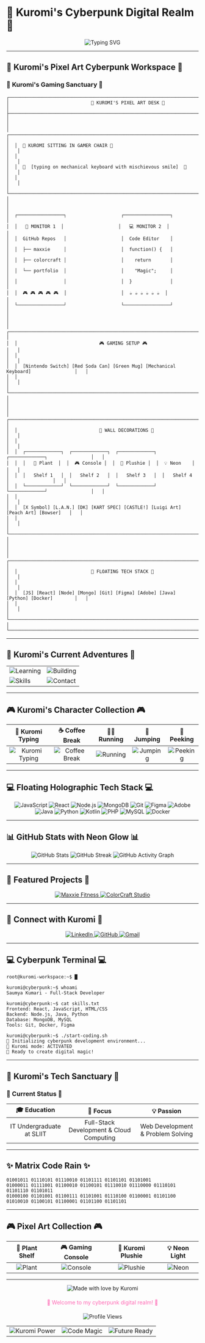 # 🖤 Kuromi's Cyberpunk Digital Realm 🖤

<div align="center">
  <img src="https://readme-typing-svg.herokuapp.com?font=Orbitron&color=ff69b4&size=35&center=true&vCenter=true&width=1000&height=100&lines=Hello%2C+I'm+Saumya+Kumari+%F0%9F%91%8B;Welcome+to+my+cyberpunk+workspace!;Full-Stack+Developer+%7C+Creative+Coder+%7C+Kuromi+Enthusiast" alt="Typing SVG" />
</div>

---

## 🚀 **Kuromi's Pixel Art Cyberpunk Workspace** 🚀

### 🎀 **Kuromi's Gaming Sanctuary** 🎀

```
┌─────────────────────────────────────────────────────────────────────────────────────────────┐
│                              🎀 KUROMI'S PIXEL ART DESK 🎀                                 │
├─────────────────────────────────────────────────────────────────────────────────────────────┤
│                                                                                             │
│  ┌─────────────────────────────────────────────────────────────────────────────────────┐   │
│  │  🎀 KUROMI SITTING IN GAMER CHAIR 🎀                                                │   │
│  │                                                                                     │   │
│  │  🎀  [typing on mechanical keyboard with mischievous smile]  🎀                   │   │
│  │                                                                                     │   │
│  └─────────────────────────────────────────────────────────────────────────────────────┘   │
│                                                                                             │
│  ┌─────────────────┐                    ┌─────────────────┐                                │
│  │   📁 MONITOR 1  │                    │   💻 MONITOR 2  │                                │
│  │  GitHub Repos   │                    │  Code Editor    │                                │
│  │  ├── maxxie     │                    │  function() {   │                                │
│  │  ├── colorcraft │                    │    return       │                                │
│  │  └── portfolio  │                    │    "Magic";     │                                │
│  │                 │                    │  }              │                                │
│  │  🎮 🎮 🎮 🎮 🎮  │                    │  ☕ ☕ ☕ ☕ ☕ ☕  │                                │
│  └─────────────────┘                    └─────────────────┘                                │
│                                                                                             │
│  ┌─────────────────────────────────────────────────────────────────────────────────────┐   │
│  │                              🎮 GAMING SETUP 🎮                                     │   │
│  │                                                                                     │   │
│  │  [Nintendo Switch] [Red Soda Can] [Green Mug] [Mechanical Keyboard]                │   │
│  │                                                                                     │   │
│  └─────────────────────────────────────────────────────────────────────────────────────┘   │
│                                                                                             │
│  ┌─────────────────────────────────────────────────────────────────────────────────────┐   │
│  │                              🌟 WALL DECORATIONS 🌟                                 │   │
│  │                                                                                     │   │
│  │  ┌─────────────┐  ┌─────────────┐  ┌─────────────┐  ┌─────────────┐                │   │
│  │  │   🌱 Plant  │  │  🎮 Console │  │  🎀 Plushie │  │  💡 Neon    │                │   │
│  │  │   Shelf 1   │  │   Shelf 2   │  │   Shelf 3   │  │   Shelf 4   │                │   │
│  │  └─────────────┘  └─────────────┘  └─────────────┘  └─────────────┘                │   │
│  │                                                                                     │   │
│  │  [X Symbol] [L.A.N.] [DK] [KART SPEC] [CASTLE!] [Luigi Art] [Peach Art] [Bowser]   │   │
│  │                                                                                     │   │
│  └─────────────────────────────────────────────────────────────────────────────────────┘   │
│                                                                                             │
│  ┌─────────────────────────────────────────────────────────────────────────────────────┐   │
│  │                           🌟 FLOATING TECH STACK 🌟                                │   │
│  │                                                                                     │   │
│  │  [JS] [React] [Node] [Mongo] [Git] [Figma] [Adobe] [Java] [Python] [Docker]        │   │
│  │                                                                                     │   │
│  └─────────────────────────────────────────────────────────────────────────────────────┘   │
└─────────────────────────────────────────────────────────────────────────────────────────────┘
```

---

## 🌟 **Kuromi's Current Adventures** 🌟

<div align="center">
  <table>
    <tr>
      <td>
        <img src="https://img.shields.io/badge/🌱_Currently_Learning-Spring_Boot_%7C_React_Native-ff69b4?style=for-the-badge&logoColor=white" alt="Learning" />
      </td>
      <td>
        <img src="https://img.shields.io/badge/🏗️_Building-Amazing_ERP_System-ff69b4?style=for-the-badge&logoColor=white" alt="Building" />
      </td>
    </tr>
    <tr>
      <td>
        <img src="https://img.shields.io/badge/💻_Leveling_Up-Java_%7C_Oracle_%7C_Docker-ff69b4?style=for-the-badge&logoColor=white" alt="Skills" />
      </td>
      <td>
        <img src="https://img.shields.io/badge/📧_Reach_Me-sndlsaumya%40gmail.com-ff69b4?style=for-the-badge&logoColor=white" alt="Contact" />
      </td>
    </tr>
  </table>
</div>

---

## 🎮 **Kuromi's Character Collection** 🎮

<div align="center">
  
  | 🎀 Kuromi Typing | ☕ Coffee Break | 🏃‍♀️ Running | 🦘 Jumping | 👀 Peeking |
  |:---:|:---:|:---:|:---:|:---:|
  | ![Kuromi Typing](https://img.shields.io/badge/🎀_Kuromi_Typing_on_Keyboard-ff69b4?style=for-the-badge&logoColor=white) | ![Coffee Break](https://img.shields.io/badge/☕_Kuromi_Coffee_Break-8a2be2?style=for-the-badge&logoColor=white) | ![Running](https://img.shields.io/badge/🏃‍♀️_Kuromi_Running_Mischievously-00ffff?style=for-the-badge&logoColor=white) | ![Jumping](https://img.shields.io/badge/🦘_Kuromi_Jumping_Between_Platforms-ff69b4?style=for-the-badge&logoColor=white) | ![Peeking](https://img.shields.io/badge/👀_Kuromi_Peeking_from_Tech_Gadgets-8a2be2?style=for-the-badge&logoColor=white) |
  
</div>

---

## 💻 **Floating Holographic Tech Stack** 💻

<div align="center">
  <img src="https://img.shields.io/badge/JavaScript-F7DF1E?style=for-the-badge&logo=javascript&logoColor=black" alt="JavaScript" />
  <img src="https://img.shields.io/badge/React-20232A?style=for-the-badge&logo=react&logoColor=61DAFB" alt="React" />
  <img src="https://img.shields.io/badge/Node.js-43853D?style=for-the-badge&logo=node.js&logoColor=white" alt="Node.js" />
  <img src="https://img.shields.io/badge/MongoDB-4EA94B?style=for-the-badge&logo=mongodb&logoColor=white" alt="MongoDB" />
  <img src="https://img.shields.io/badge/Git-F05032?style=for-the-badge&logo=git&logoColor=white" alt="Git" />
  <img src="https://img.shields.io/badge/Figma-F24E1E?style=for-the-badge&logo=figma&logoColor=white" alt="Figma" />
  <img src="https://img.shields.io/badge/Adobe-FF0000?style=for-the-badge&logo=adobe&logoColor=white" alt="Adobe" />
  <img src="https://img.shields.io/badge/Java-ED8B00?style=for-the-badge&logo=openjdk&logoColor=white" alt="Java" />
  <img src="https://img.shields.io/badge/Python-3776AB?style=for-the-badge&logo=python&logoColor=white" alt="Python" />
  <img src="https://img.shields.io/badge/Kotlin-0095D5?style=for-the-badge&logo=kotlin&logoColor=white" alt="Kotlin" />
  <img src="https://img.shields.io/badge/PHP-777BB4?style=for-the-badge&logo=php&logoColor=white" alt="PHP" />
  <img src="https://img.shields.io/badge/MySQL-4479A1?style=for-the-badge&logo=mysql&logoColor=white" alt="MySQL" />
  <img src="https://img.shields.io/badge/Docker-2496ED?style=for-the-badge&logo=docker&logoColor=white" alt="Docker" />
</div>

---

## 📊 **GitHub Stats with Neon Glow** 📊

<div align="center">
  <img src="https://github-readme-stats.vercel.app/api?username=Saumya-Us&show_icons=true&theme=radical&bg_color=0d1117&text_color=ff69b4&icon_color=ff69b4&title_color=ff69b4&hide_border=true" alt="GitHub Stats" />
  
  <img src="https://github-readme-streak-stats.herokuapp.com/?user=Saumya-Us&theme=radical&background=0d1117&stroke=ff69b4&ring=ff69b4&fire=ff69b4&currStreakNum=ff69b4&sideNums=ff69b4&currStreakLabel=ff69b4&sideLabels=ff69b4&dates=ff69b4" alt="GitHub Streak" />
  
  <img src="https://github-readme-activity-graph.vercel.app/graph?username=Saumya-Us&theme=radical&bg_color=0d1117&color=ff69b4&line=ff69b4&point=ff69b4&area_color=ff69b4&area=true&hide_border=true" alt="GitHub Activity Graph" />
</div>

---

## 🎯 **Featured Projects** 🎯

<div align="center">
  <a href="https://github.com/Saumya-Us/maxxie-fitness">
    <img src="https://github-readme-stats.vercel.app/api/pin/?username=Saumya-Us&repo=maxxie-fitness&theme=radical&bg_color=0d1117&text_color=ff69b4&icon_color=ff69b4&title_color=ff69b4&hide_border=true" alt="Maxxie Fitness" />
  </a>
  
  <a href="https://github.com/Saumya-Us/colorcraft-studio">
    <img src="https://github-readme-stats.vercel.app/api/pin/?username=Saumya-Us&repo=colorcraft-studio&theme=radical&bg_color=0d1117&text_color=ff69b4&icon_color=ff69b4&title_color=ff69b4&hide_border=true" alt="ColorCraft Studio" />
  </a>
</div>

---

## 🔗 **Connect with Kuromi** 🔗

<div align="center">
  <a href="https://linkedin.com/in/sandali-saumya-82a15434a/">
    <img src="https://img.shields.io/badge/LinkedIn-0077B5?style=for-the-badge&logo=linkedin&logoColor=white" alt="LinkedIn" />
  </a>
  
  <a href="https://github.com/Saumya-Us">
    <img src="https://img.shields.io/badge/GitHub-100000?style=for-the-badge&logo=github&logoColor=white" alt="GitHub" />
  </a>
  
  <a href="mailto:sndlsaumya@gmail.com">
    <img src="https://img.shields.io/badge/Gmail-D14836?style=for-the-badge&logo=gmail&logoColor=white" alt="Gmail" />
  </a>
</div>

---

## 💻 **Cyberpunk Terminal** 💻

```
root@kuromi-workspace:~$ █

kuromi@cyberpunk:~$ whoami
Saumya Kumari - Full-Stack Developer

kuromi@cyberpunk:~$ cat skills.txt
Frontend: React, JavaScript, HTML/CSS
Backend: Node.js, Java, Python
Database: MongoDB, MySQL
Tools: Git, Docker, Figma

kuromi@cyberpunk:~$ ./start-coding.sh
🚀 Initializing cyberpunk development environment...
🎀 Kuromi mode: ACTIVATED
💜 Ready to create digital magic!
```

---

## 🌙 **Kuromi's Tech Sanctuary** 🌙

### 🖤 Current Status 🖤

| 🎓 Education | 🚀 Focus | 💡 Passion |
|:---:|:---:|:---:|
| IT Undergraduate at SLIIT | Full-Stack Development & Cloud Computing | Web Development & Problem Solving |

---

## ✨ **Matrix Code Rain** ✨

```
01001011 01110101 01110010 01101111 01101101 01101001
01000011 01111001 01100010 01100101 01110010 01110000 01110101 01101110 01101011
01000100 01101001 01100111 01101001 01110100 01100001 01101100 01010010 01100101 01100001 01101100 01101101
```

---

## 🎮 **Pixel Art Collection** 🎮

<div align="center">
  
  | 🌱 Plant Shelf | 🎮 Gaming Console | 🎀 Kuromi Plushie | 💡 Neon Light |
  |:---:|:---:|:---:|:---:|
  | ![Plant](https://img.shields.io/badge/🌱_Pixel_Plant_Shelf-00ff00?style=for-the-badge&logoColor=white) | ![Console](https://img.shields.io/badge/🎮_Gaming_Console-ff69b4?style=for-the-badge&logoColor=white) | ![Plushie](https://img.shields.io/badge/🎀_Kuromi_Plushie-8a2be2?style=for-the-badge&logoColor=white) | ![Neon](https://img.shields.io/badge/💡_Neon_Light-00ffff?style=for-the-badge&logoColor=white) |
  
</div>

---

<div align="center">
  <img src="https://img.shields.io/badge/Made_with_💜_by_Kuromi-ff69b4?style=for-the-badge&logoColor=white" alt="Made with love by Kuromi" />
  
  <p style="color: #ff69b4; font-size: 14px; margin-top: 20px;">
    🌙 Welcome to my cyberpunk digital realm! 🌙
  </p>
  
  <div style="margin-top: 20px;">
    <img src="https://komarev.com/ghpvc/?username=Saumya-Us&style=flat-square&color=ff69b4" alt="Profile Views" />
  </div>
  
  <!-- Cyberpunk Footer Grid -->
  <table>
    <tr>
      <td>
        <img src="https://img.shields.io/badge/🎀_Kuromi_Power-ff69b4?style=for-the-badge&logoColor=white" alt="Kuromi Power" />
      </td>
      <td>
        <img src="https://img.shields.io/badge/💻_Code_Magic-8a2be2?style=for-the-badge&logoColor=white" alt="Code Magic" />
      </td>
      <td>
        <img src="https://img.shields.io/badge/🚀_Future_Ready-00ffff?style=for-the-badge&logoColor=white" alt="Future Ready" />
      </td>
    </tr>
  </table>
</div>
